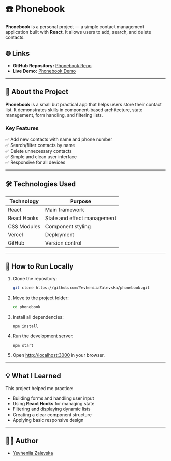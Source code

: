 # ☎️ Phonebook

**Phonebook** is a personal project — a simple contact management application built with **React**. It allows users to add, search, and delete contacts.

## 🌐 Links

- **GitHub Repository:** [Phonebook Repo](https://github.com/YevheniiaZalevska/phonebook)
- **Live Demo:** [Phonebook Demo](https://phonebook-tau-seven.vercel.app/)

---

## 📖 About the Project

**Phonebook** is a small but practical app that helps users store their contact list. It demonstrates skills in component-based architecture, state management, form handling, and filtering lists.

### Key Features

✅ Add new contacts with name and phone number  
✅ Search/filter contacts by name  
✅ Delete unnecessary contacts  
✅ Simple and clean user interface  
✅ Responsive for all devices

---

## 🛠️ Technologies Used

| Technology    | Purpose                         |
|----------------|----------------------------------|
| React          | Main framework                   |
| React Hooks    | State and effect management       |
| CSS Modules    | Component styling                 |
| Vercel         | Deployment                        |
| GitHub         | Version control                   |

---

## 🚀 How to Run Locally

1. Clone the repository:
    ```bash
    git clone https://github.com/YevheniiaZalevska/phonebook.git
    ```
2. Move to the project folder:
    ```bash
    cd phonebook
    ```
3. Install all dependencies:
    ```bash
    npm install
    ```
4. Run the development server:
    ```bash
    npm start
    ```
5. Open [http://localhost:3000](http://localhost:3000) in your browser.

---

## 💡 What I Learned

This project helped me practice:

- Building forms and handling user input
- Using **React Hooks** for managing state
- Filtering and displaying dynamic lists
- Creating a clear component structure
- Applying basic responsive design

---

## 👩‍💻 Author

- [Yevheniia Zalevska](https://github.com/YevheniiaZalevska)

